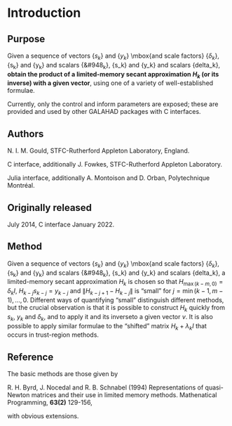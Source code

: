 # Introduction

## Purpose

Given a sequence of vectors
$\{s_k\}$ and $\{y_k\}$ \mbox{and scale factors} $\{\delta_k\}$,
{s<sub>k</sub>} and {y<sub>k</sub>} and scalars {&#948<sub>k</sub>},
{s_k} and {y_k} and scalars {delta_k},
**obtain the product of a limited-memory secant
approximation $H_k$ (or its inverse) with a given vector**,
using one of a variety of well-established formulae.

Currently, only the control and inform parameters are exposed;
these are provided and used by other GALAHAD packages with C interfaces.

## Authors

N. I. M. Gould, STFC-Rutherford Appleton Laboratory, England.

C interface, additionally J. Fowkes, STFC-Rutherford Appleton Laboratory.

Julia interface, additionally A. Montoison and D. Orban, Polytechnique Montréal.

## Originally released

July 2014, C interface January 2022.

## Method

Given a sequence of vectors
$\{s_k\}$ and $\{y_k\}$ \mbox{and scale factors} $\{\delta_k\}$,
{s<sub>k</sub>} and {y<sub>k</sub>} and scalars {&#948<sub>k</sub>},
{s_k} and {y_k} and scalars {delta_k},
a limited-memory secant approximation $H_k$ is chosen
 so that $H_{\max(k-m,0)} = \delta_k I$, $H_{k-j} s_{k-j} = y_{k-j}$
 and $\| H_{k-j+1} - H_{k-j}\|$ is “small” for
$j = \min(k-1,m-1), \ldots, 0$.
Different ways of quantifying “small” distinguish different methods,
but the crucial observation is that it is possible to construct
$H_k$ quickly from ${s_k}$, ${y_k}$ and $\delta_k$,
 and to apply it and its inverseto a given vector $v$.
 It is also possible to apply similar formulae to the “shifted” matrix
$H_k + \lambda_k I$ that occurs in trust-region methods.

## Reference

The basic methods are those given by

R. H. Byrd, J. Nocedal and R. B. Schnabel (1994)
Representations of quasi-Newton matrices and their use in
limited memory methods.
Mathenatical Programming, **63(2)** 129-156,

with obvious extensions.
